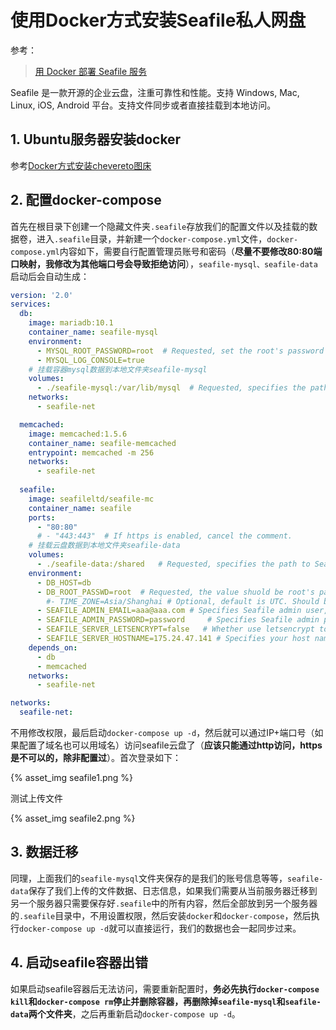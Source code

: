 

# 使用Docker方式安装Seafile私人网盘


参考：

> [用 Docker 部署 Seafile 服务](https://cloud.seafile.com/published/seafile-manual-cn/docker/%E7%94%A8Docker%E9%83%A8%E7%BD%B2Seafile.md)

Seafile 是一款开源的企业云盘，注重可靠性和性能。支持 Windows, Mac, Linux, iOS, Android 平台。支持文件同步或者直接挂载到本地访问。

<!-- more -->

## 1. Ubuntu服务器安装docker

参考[Docker方式安装chevereto图床]()

## 2. 配置docker-compose

首先在根目录下创建一个隐藏文件夹`.seafile`存放我们的配置文件以及挂载的数据卷，进入`.seafile`目录，并新建一个`docker-compose.yml`文件，`docker-compose.yml`内容如下，需要自行配置管理员账号和密码（**尽量不要修改80:80端口映射，我修改为其他端口号会导致拒绝访问**），`seafile-mysql、seafile-data`启动后会自动生成：

```yml
version: '2.0'
services:
  db:
    image: mariadb:10.1
    container_name: seafile-mysql
    environment:
      - MYSQL_ROOT_PASSWORD=root  # Requested, set the root's password of MySQL service.
      - MYSQL_LOG_CONSOLE=true
    # 挂载容器mysql数据到本地文件夹seafile-mysql
    volumes:
      - ./seafile-mysql:/var/lib/mysql  # Requested, specifies the path to MySQL data persistent store.
    networks:
      - seafile-net

  memcached:
    image: memcached:1.5.6
    container_name: seafile-memcached
    entrypoint: memcached -m 256
    networks:
      - seafile-net
          
  seafile:
    image: seafileltd/seafile-mc
    container_name: seafile
    ports:
      - "80:80"
      # - "443:443"  # If https is enabled, cancel the comment.
    # 挂载云盘数据到本地文件夹seafile-data
    volumes:
      - ./seafile-data:/shared   # Requested, specifies the path to Seafile data persistent store.
    environment:
      - DB_HOST=db
      - DB_ROOT_PASSWD=root  # Requested, the value shuold be root's password of MySQL service.
        #- TIME_ZONE=Asia/Shanghai # Optional, default is UTC. Should be uncomment and set to your local time zone.
      - SEAFILE_ADMIN_EMAIL=aaa@aaa.com # Specifies Seafile admin user, default is 'me@example.com'.
      - SEAFILE_ADMIN_PASSWORD=password     # Specifies Seafile admin password, default is 'asecret'.
      - SEAFILE_SERVER_LETSENCRYPT=false   # Whether use letsencrypt to generate cert.
      - SEAFILE_SERVER_HOSTNAME=175.24.47.141 # Specifies your host name.
    depends_on:
      - db
      - memcached
    networks:
      - seafile-net

networks:
  seafile-net:
```

不用修改权限，最后启动`docker-compose up -d`，然后就可以通过IP+端口号（如果配置了域名也可以用域名）访问seafile云盘了（**应该只能通过http访问，https是不可以的，除非配置过**）。首次登录如下：

{% asset_img seafile1.png %}

测试上传文件

{% asset_img seafile2.png %}

## 3. 数据迁移

同理，上面我们的`seafile-mysql`文件夹保存的是我们的账号信息等等，`seafile-data`保存了我们上传的文件数据、日志信息，如果我们需要从当前服务器迁移到另一个服务器只需要保存好`.seafile`中的所有内容，然后全部放到另一个服务器的`.seafile`目录中，不用设置权限，然后安装`docker`和`docker-compose`，然后执行`docker-compose up -d`就可以直接运行，我们的数据也会一起同步过来。

## 4. 启动seafile容器出错

如果启动seafile容器后无法访问，需要重新配置时，**务必先执行`docker-compose kill`和`docker-compose rm`停止并删除容器，再删除掉`seafile-mysql`和`seafile-data`两个文件夹**，之后再重新启动`docker-compose up -d`。


